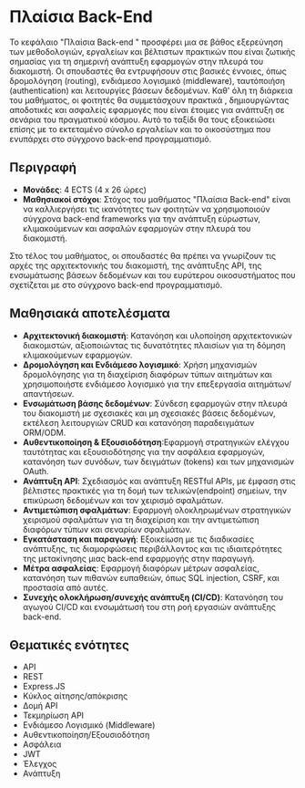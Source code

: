 # Πλαίσια Back-End 

Το κεφάλαιο "Πλαίσια Back-end " προσφέρει μια σε βάθος εξερεύνηση των μεθοδολογιών, εργαλείων και βέλτιστων πρακτικών που είναι ζωτικής σημασίας για τη σημερινή ανάπτυξη εφαρμογών στην πλευρά του διακομιστή. Οι σπουδαστές θα εντρυφήσουν στις βασικές έννοιες, όπως δρομολόγηση (routing),  ενδιάμεσο λογισμικό (middleware),  ταυτόποιήση (authentication) και λειτουργίες βάσεων δεδομένων. Καθ' όλη τη διάρκεια του μαθήματος, οι φοιτητές θα συμμετάσχουν πρακτικά , δημιουργώντας αποδοτικές και ασφαλείς εφαρμογές που είναι έτοιμες για ανάπτυξη σε σενάρια του πραγματικού κόσμου. Αυτό το ταξίδι θα τους εξοικειώσει επίσης με το εκτεταμένο σύνολο εργαλείων και το οικοσύστημα που ενυπάρχει στο σύγχρονο back-end προγραμματισμό.

## Περιγραφή

- **Μονάδες**: 4 ECTS (4 x 26 ώρες)
- **Μαθησιακοί στόχοι**: Στόχος του μαθήματος "Πλαίσια Back-end" είναι να καλλιεργήσει τις ικανότητες των φοιτητών να χρησιμοποιούν σύγχρονα back-end frameworks για την ανάπτυξη εύρωστων, κλιμακούμενων και ασφαλών εφαρμογών στην πλευρά του διακομιστή.

Στο τέλος του μαθήματος, οι σπουδαστές θα πρέπει να γνωρίζουν τις αρχές της αρχιτεκτονικής του διακομιστή, της ανάπτυξης API, της ενσωμάτωσης βάσεων δεδομένων και του ευρύτερου οικοσυστήματος που σχετίζεται με στο σύγχρονο back-end προγραμματισμό.

## Μαθησιακά αποτελέσματα
- **Αρχιτεκτονική διακομιστή**: Κατανόηση και υλοποίηση αρχιτεκτονικών διακομιστών, αξιοποιώντας τις δυνατότητες πλαισίων για τη δόμηση κλιμακούμενων εφαρμογών.
- **Δρομολόγηση και Ενδιάμεσο λογισμικό**: Χρήση μηχανισμών δρομολόγησης για τη διαχείριση διαφόρων τύπων αιτημάτων και χρησιμοποιήστε ενδιάμεσο λογισμικό για την επεξεργασία αιτημάτων/απαντήσεων.
- **Ενσωμάτωση βάσης δεδομένων**: Σύνδεση εφαρμογών στην πλευρά του διακομιστή με σχεσιακές και μη σχεσιακές βάσεις δεδομένων, εκτέλεση λειτουργιών CRUD και κατανόηση παραδειγμάτων ORM/ODM.
- **Αυθεντικοποίηση & Εξουσιοδότηση**:Εφαρμογή στρατηγικών ελέγχου ταυτότητας και εξουσιοδότησης για την ασφάλεια εφαρμογών, κατανόηση των συνόδων, των δειγμάτων (tokens) και των μηχανισμών OAuth.
- **Ανάπτυξη API**: Σχεδιασμός και ανάπτυξη RESTful APIs, με έμφαση στις βέλτιστες πρακτικές για τη δομή των τελικών(endpoint) σημείων, την επικύρωση δεδομένων και τον χειρισμό σφαλμάτων.
- **Αντιμετώπιση σφαλμάτων**: Εφαρμογή ολοκληρωμένων στρατηγικών χειρισμού σφαλμάτων για τη διαχείριση και την αντιμετώπιση διαφόρων τύπων και σεναρίων σφαλμάτων.
- **Εγκατάσταση και παραγωγή**: Εξοικείωση με τις διαδικασίες ανάπτυξης, τις διαμορφώσεις περιβάλλοντος και τις ιδιαιτερότητες της μετακίνησης μιας back-end εφαρμογής στην παραγωγή.
- **Μέτρα ασφαλείας**: Εφαρμογή διαφόρων μέτρων ασφαλείας, κατανόηση των πιθανών ευπαθειών, όπως SQL injection, CSRF, και προστασία από αυτές.
- **Συνεχής ολοκλήρωση/συνεχής ανάπτυξη (CI/CD)**: Κατανόηση του αγωγού CI/CD και ενσωμάτωσή του στη ροή εργασιών ανάπτυξης back-end.

## Θεματικές ενότητες
- API
- REST
- Express.JS
- Κύκλος αίτησης/απόκρισης
- Δομή API 
- Τεκμηρίωση API
- Ενδιάμεσο Λογισμικό (Middleware)
- Αυθεντικοποίηση/Εξουσιοδότηση
- Ασφάλεια
- JWT
- Έλεγχος
- Ανάπτυξη
